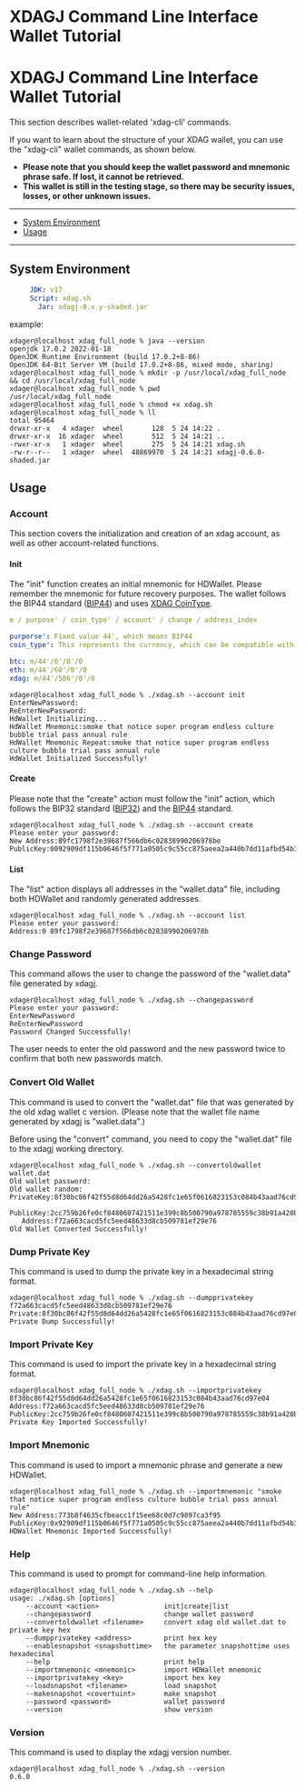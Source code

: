 # XDAGJ Command Line Interface Wallet Tutorial

# XDAGJ Command Line Interface Wallet Tutorial

This section describes wallet-related 'xdag-cli' commands.

If you want to learn about the structure of your XDAG wallet, you can use the "xdag-cli" wallet commands, as shown below.

- **Please note that you should keep the wallet password and mnemonic phrase safe. If lost, it cannot be retrieved.**
- **This wallet is still in the testing stage, so there may be security issues, losses, or other unknown issues.**

----------

- [System Environment](#system-environment)
- [Usage](#usage)

----------

## System Environment

```yaml
     JDK: v17
     Script: xdag.sh
       Jar: xdagj-0.x.y-shaded.jar
```

example:
```shell
xdager@localhost xdag_full_node % java --version
openjdk 17.0.2 2022-01-18
OpenJDK Runtime Environment (build 17.0.2+8-86)
OpenJDK 64-Bit Server VM (build 17.0.2+8-86, mixed mode, sharing)
xdager@localhost xdag_full_node % mkdir -p /usr/local/xdag_full_node && cd /usr/local/xdag_full_node
xdager@localhost xdag_full_node % pwd
/usr/local/xdag_full_node
xdager@localhost xdag_full_node % chmod +x xdag.sh
xdager@localhost xdag_full_node % ll
total 95464
drwxr-xr-x   4 xdager  wheel       128  5 24 14:22 .
drwxr-xr-x  16 xdager  wheel       512  5 24 14:21 ..
-rwxr-xr-x   1 xdager  wheel       275  5 24 14:21 xdag.sh
-rw-r--r--   1 xdager  wheel  48869970  5 24 14:21 xdagj-0.6.0-shaded.jar
```

## Usage

### Account

This section covers the initialization and creation of an xdag account, as well as other account-related functions.

#### Init

The "init" function creates an initial mnemonic for HDWallet. Please remember the mnemonic for future recovery purposes. The wallet follows the BIP44 standard ([BIP44](https://github.com/bitcoin/bips/blob/master/bip-0044.mediawiki)) and uses [XDAG CoinType](https://github.com/satoshilabs/slips/blob/master/slip-0044.md).

```yaml
m / purpose' / coin_type' / account' / change / address_index
```

```yaml
purporse': Fixed value 44', which means BIP44
coin_type': This represents the currency, which can be compatible with many currencies, such as BTC is 0', ETH is 60',XDAG is 586'

btc: m/44'/0'/0'/0
eth: m/44'/60'/0'/0
xdag: m/44'/586'/0'/0
```

```shell
xdager@localhost xdag_full_node % ./xdag.sh --account init
EnterNewPassword:
ReEnterNewPassword:
HdWallet Initializing...
HdWallet Mnemonic:smoke that notice super program endless culture bubble trial pass annual rule
HdWallet Mnemonic Repeat:smoke that notice super program endless culture bubble trial pass annual rule
HdWallet Initialized Successfully!
```

#### Create

Please note that the "create" action must follow the "init" action, which follows the BIP32 standard ([BIP32](https://github.com/bitcoin/bips/blob/master/bip-0032.mediawiki)) and the [BIP44](https://github.com/bitcoin/bips/blob/master/bip-0044.mediawiki) standard.

```shell
xdager@localhost xdag_full_node % ./xdag.sh --account create
Please enter your password:
New Address:89fc1798f2e39687f566db6c02838990206978be
PublicKey:0092909df115b0646f5f771a0505c9c55cc875aeea2a440b7dd11afbd54b350482749d7dba68d1bff96c19adb1a6e920be2e959a684a8ab7545a9a213d85dc4a57
```

#### List

The "list" action displays all addresses in the "wallet.data" file, including both HDWallet and randomly generated addresses.

```shell
xdager@localhost xdag_full_node % ./xdag.sh --account list
Please enter your password:
Address:0 89fc1798f2e39687f566db6c02838990206978b
```

### Change Password

This command allows the user to change the password of the "wallet.data" file generated by xdagj.

```shell
xdager@localhost xdag_full_node % ./xdag.sh --changepassword
Please enter your password:
EnterNewPassword
ReEnterNewPassword
Password Changed Successfully!
```

The user needs to enter the old password and the new password twice to confirm that both new passwords match.

### Convert Old Wallet

This command is used to convert the "wallet.dat" file that was generated by the old xdag wallet c version. (Please note that the wallet file name generated by xdagj is "wallet.data".)

Before using the "convert" command, you need to copy the "wallet.dat" file to the xdagj working directory.

```shell
xdager@localhost xdag_full_node % ./xdag.sh --convertoldwallet wallet.dat
Old wallet password:
Old wallet random:
PrivateKey:8f30bc86f42f55d8d64dd26a5428fc1e65f0616823153c084b43aad76cd97e04
 PublicKey:2cc759b26fe0cf8480607421511e399c8b500790a978785559c38b91a420b2e57115d4618c0e0765e2961a5afa15ac465ae2029bbf6960a3e2ece8de896a964e
   Address:f72a663cacd5fc5eed48633d8cb509781ef29e76
Old Wallet Converted Successfully!
```

### Dump Private Key

This command is used to dump the private key in a hexadecimal string format.

```shell
xdager@localhost xdag_full_node % ./xdag.sh --dumpprivatekey f72a663cacd5fc5eed48633d8cb509781ef29e76
Private:8f30bc86f42f55d8d64dd26a5428fc1e65f0616823153c084b43aad76cd97e04
Private Dump Successfully!
```

### Import Private Key

This command is used to import the private key in a hexadecimal string format.

```shell
xdager@localhost xdag_full_node % ./xdag.sh --importprivatekey 8f30bc86f42f55d8d64dd26a5428fc1e65f0616823153c084b43aad76cd97e04
Address:f72a663cacd5fc5eed48633d8cb509781ef29e76
PublicKey:2cc759b26fe0cf8480607421511e399c8b500790a978785559c38b91a420b2e57115d4618c0e0765e2961a5afa15ac465ae2029bbf6960a3e2ece8de896a964e
Private Key Imported Successfully!
```

### Import Mnemonic

This command is used to import a mnemonic phrase and generate a new HDWallet.

```shell
xdager@localhost xdag_full_node % ./xdag.sh --importmnemonic "smoke that notice super program endless culture bubble trial pass annual rule"
New Address:773b8f4635cfbeacc1f15ee68c0d7c9897ca3f95
PublicKey:0x92909df115b0646f5f771a0505c9c55cc875aeea2a440b7dd11afbd54b350482749d7dba68d1bff96c19adb1a6e920be2e959a684a8ab7545a9a213d85dc4a57
HDWallet Mnemonic Imported Successfully!
```

### Help

This command is used to prompt for command-line help information.

```shell
xdager@localhost xdag_full_node % ./xdag.sh --help
usage: ./xdag.sh [options]
    --account <action>                init|create|list
    --changepassword                  change wallet password
    --convertoldwallet <filename>     convert xdag old wallet.dat to private key hex
    --dumpprivatekey <address>        print hex key
    --enablesnapshot <snapshottime>   the parameter snapshottime uses hexadecimal
    --help                            print help
    --importmnemonic <mnemonic>       import HDWallet mnemonic
    --importprivatekey <key>          import hex key
    --loadsnapshot <filename>         load snapshot
    --makesnapshot <covertuint>       make snapshot
    --password <password>             wallet password
    --version                         show version
```

### Version

This command is used to display the xdagj version number.

```shell
xdager@localhost xdag_full_node % ./xdag.sh --version
0.6.0
```

